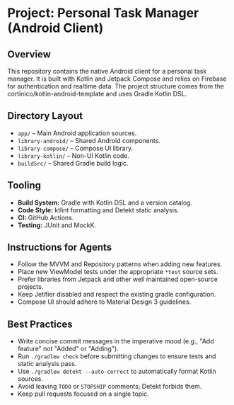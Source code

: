
# Project: Personal Task Manager (Android Client)

## Overview
This repository contains the native Android client for a personal task manager. It is built with Kotlin and Jetpack Compose and relies on Firebase for authentication and realtime data. The project structure comes from the cortinico/kotlin-android-template and uses Gradle Kotlin DSL.

## Directory Layout
- `app/` – Main Android application sources.
- `library-android/` – Shared Android components.
- `library-compose/` – Compose UI library.
- `library-kotlin/` – Non-UI Kotlin code.
- `buildSrc/` – Shared Gradle build logic.

## Tooling
- **Build System:** Gradle with Kotlin DSL and a version catalog.
- **Code Style:** ktlint formatting and Detekt static analysis.
- **CI:** GitHub Actions.
- **Testing:** JUnit and MockK.

## Instructions for Agents
- Follow the MVVM and Repository patterns when adding new features.
- Place new ViewModel tests under the appropriate `*test` source sets.
- Prefer libraries from Jetpack and other well maintained open-source projects.
- Keep Jetifier disabled and respect the existing gradle configuration.
- Compose UI should adhere to Material Design 3 guidelines.


## Best Practices
- Write concise commit messages in the imperative mood (e.g., "Add feature" not "Added" or "Adding").
- Run `./gradlew check` before submitting changes to ensure tests and static analysis pass.
- Use `./gradlew detekt --auto-correct` to automatically format Kotlin sources.
- Avoid leaving `TODO` or `STOPSHIP` comments; Detekt forbids them.
- Keep pull requests focused on a single topic.
